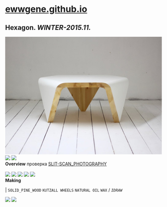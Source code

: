 
# [ewwgene.github.io](https://ewwgene.github.io/)
## Hexagon. _WINTER-2015.11._
![Hexagon](/100.jpg)<a href="https://ewwgene.github.io/Hexagon/101.jpg"><img src="https://ewwgene.github.io/Hexagon/101.jpg" height="66"></a> <a href="https://ewwgene.github.io/Hexagon/102.jpg"><img src="https://ewwgene.github.io/Hexagon/102.jpg" height="66"></a> 
<br>
**Overview**
 проверка [SLIT-SCAN_PHOTOGRAPHY](https://en.wikipedia.org/wiki/Slit-scan_photography)
<br><br>
<a href="https://ewwgene.github.io/Hexagon/Making/201.jpg"><img src="https://ewwgene.github.io/Hexagon/Making/201.jpg" height="66"></a> <a href="https://ewwgene.github.io/Hexagon/Making/203.jpg"><img src="https://ewwgene.github.io/Hexagon/Making/203.jpg" height="66"></a> <a href="https://ewwgene.github.io/Hexagon/Making/205.jpg"><img src="https://ewwgene.github.io/Hexagon/Making/205.jpg" height="66"></a> <a href="https://ewwgene.github.io/Hexagon/Making/207.jpg"><img src="https://ewwgene.github.io/Hexagon/Making/207.jpg" height="66"></a> <a href="https://ewwgene.github.io/Hexagon/Making/209.jpg"><img src="https://ewwgene.github.io/Hexagon/Making/209.jpg" height="66"></a> <br>
**Making**

|
`SOLID_PINE_WOOD` `KUTZALL WHEELS` `NATURAL OIL` `WAX` 
/
_`IDRAW`_ 
<br>

<a href="https://ewwgene.github.io/Hexagon/300.jpg"><img src="https://ewwgene.github.io/Hexagon/300.jpg" height="66"></a> <a href="https://ewwgene.github.io/Hexagon/301.jpg"><img src="https://ewwgene.github.io/Hexagon/301.jpg" height="66"></a> 
<br>

